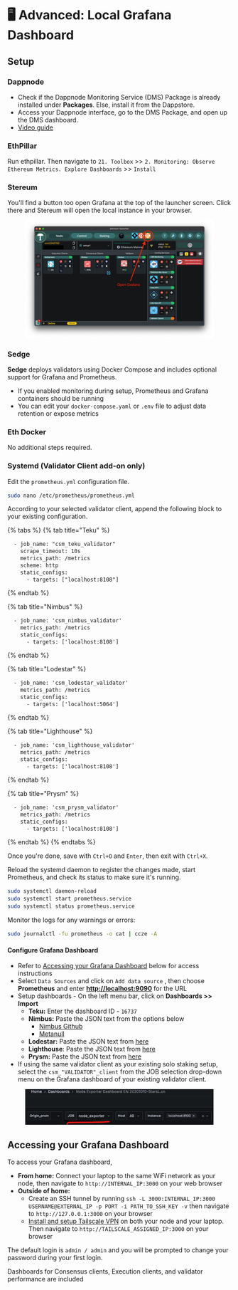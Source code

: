 # 🖥️ Advanced: Local Grafana Dashboard

## Setup

### Dappnode

* Check if the Dappnode Monitoring Service (DMS) Package is already installed under **Packages**. Else, install it from the Dappstore.&#x20;
* Access your Dappnode interface, go to the DMS Package, and open up the DMS dashboard.&#x20;
* [Video guide](https://www.youtube.com/watch?v=uhEiLQ4sRHo\&ab_channel=SamuelChong)

### EthPillar

Run ethpillar. Then navigate to `21. Toolbox` >> `2. Monitoring: Observe Ethereum Metrics. Explore Dashboards` >> `Install`

### Stereum

You'll find a button too open Grafana at the top of the launcher screen. Click there and Stereum will open the local instance in your browser.

<figure><img src="../.gitbook/assets/Stereum ETH Home Staking Curriculum copy (1).png" alt=""><figcaption></figcaption></figure>

### Sedge

**Sedge** deploys validators using Docker Compose and includes optional support for Grafana and Prometheus.

* If you enabled monitoring during setup, Prometheus and Grafana containers should be running
* You can edit your `docker-compose.yaml` or `.env` file to adjust data retention or expose metrics

### Eth Docker

No additional steps required.

### Systemd (Validator Client add-on only)

Edit the `prometheus.yml` configuration file.

```sh
sudo nano /etc/prometheus/prometheus.yml
```

According to your selected validator client, append the following block to your existing configuration.

{% tabs %}
{% tab title="Teku" %}
```
  - job_name: "csm_teku_validator"
    scrape_timeout: 10s
    metrics_path: /metrics
    scheme: http
    static_configs:
      - targets: ["localhost:8108"]
```
{% endtab %}

{% tab title="Nimbus" %}
```
  - job_name: 'csm_nimbus_validator'
    metrics_path: /metrics
    static_configs:
      - targets: ['localhost:8108']
```
{% endtab %}

{% tab title="Lodestar" %}
```
  - job_name: 'csm_lodestar_validator'
    metrics_path: /metrics
    static_configs:
      - targets: ['localhost:5064']
```
{% endtab %}

{% tab title="Lighthouse" %}
```
  - job_name: 'csm_lighthouse_validator'
    metrics_path: /metrics
    static_configs:
      - targets: ['localhost:8108']
```
{% endtab %}

{% tab title="Prysm" %}
```
  - job_name: 'csm_prysm_validator'
    metrics_path: /metrics  
    static_configs:
      - targets: ['localhost:8108']
```
{% endtab %}
{% endtabs %}

Once you're done, save with `Ctrl+O` and `Enter`, then exit with `Ctrl+X`.

Reload the systemd daemon to register the changes made, start Prometheus, and check its status to make sure it's running.

```bash
sudo systemctl daemon-reload
sudo systemctl start prometheus.service
sudo systemctl status prometheus.service
```

Monitor the logs for any warnings or errors:

```bash
sudo journalctl -fu prometheus -o cat | ccze -A
```

#### Configure Grafana Dashboard

* Refer to [Accessing your Grafana Dashboard](advanced-local-grafana-dashboard.md#accessing-your-grafana-dashboard) below for access instructions
* Select `Data Sources` and click on `Add data source` , then choose **Prometheus** and enter [**http://localhost:9090**](http://localhost:9090) for the URL
* Setup dashboards - On the left menu bar, click on **Dashboards >> Import**
  * **Teku:** Enter the dashboard ID - `16737`
  * **Nimbus:** Paste the JSON text from the options below
    * [Nimbus Github](https://raw.githubusercontent.com/status-im/nimbus-eth2/stable/grafana/beacon_nodes_Grafana_dashboard.json)
    * [Metanull](https://github.com/metanull-operator/eth2-grafana/blob/master/nimbus/eth2-grafana-nimbus-dashboard.json)
  * **Lodestar:** Paste the JSON text from [here](https://raw.githubusercontent.com/ChainSafe/lodestar/stable/dashboards/lodestar_summary.json)
  * **Lighthouse**: Paste the JSON text from [here](https://raw.githubusercontent.com/sigp/lighthouse-metrics/master/dashboards/Summary.json)
  * **Prysm:** Paste the JSON text from [here](https://raw.githubusercontent.com/GuillaumeMiralles/prysm-grafana-dashboard/master/less_10_validators.json)
* If using the same validator client as your existing solo staking setup, select the `csm_"VALIDATOR"_client` from the JOB selection drop-down menu on the Grafana dashboard of your existing validator client.

<figure><img src="../.gitbook/assets/Screenshot 2025-04-19 at 3.17.03 PM (2).png" alt=""><figcaption></figcaption></figure>

## Accessing your Grafana Dashboard

To access your Grafana dashboard,&#x20;

* **From home:** Connect your laptop to the same WiFi network as your node, then navigate to `http://INTERNAL_IP:3000` on your web browser
* **Outside of home:**&#x20;
  * Create an SSH tunnel by running `ssh -L 3000:INTERNAL_IP:3000 USERNAME@EXTERNAL_IP -p PORT -i PATH_TO_SSH_KEY -v` then navigate to `http://127.0.0.1:3000` on your browser
  * [Install and setup Tailscale VPN](../useful-tools/advanced-networking.md#vpn) on both your node and your laptop. Then navigate to `http://TAILSCALE_ASSIGNED_IP:3000` on your browser

The default login is `admin / admin` and you will be prompted to change your password during your first login.

Dashboards for Consensus clients, Execution clients, and validator performance are included
